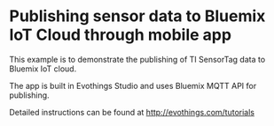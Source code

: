 # Publishing sensor data to Bluemix IoT Cloud through mobile app

This example is to demonstrate the publishing of TI SensorTag data to Bluemix IoT cloud.

The app is built in Evothings Studio and uses Bluemix MQTT API for publishing.

Detailed instructions can be found at http://evothings.com/tutorials